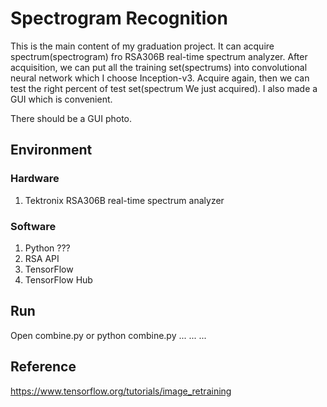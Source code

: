 # Spectrogram Recognition
This is the main content of my graduation project. It can acquire spectrum(spectrogram) fro RSA306B real-time spectrum analyzer. After acquisition, we can put all the training set(spectrums) into convolutional neural network which I choose Inception-v3. Acquire again, then we can test the right percent of test set(spectrum We just acquired). I also made a GUI which is convenient.

There should be a GUI photo.

## Environment
### Hardware
1. Tektronix RSA306B real-time spectrum analyzer
### Software
1. Python ???
2. RSA API
3. TensorFlow
4. TensorFlow Hub

## Run
Open combine.py or
python combine.py
...
...
...

## Reference
https://www.tensorflow.org/tutorials/image_retraining
